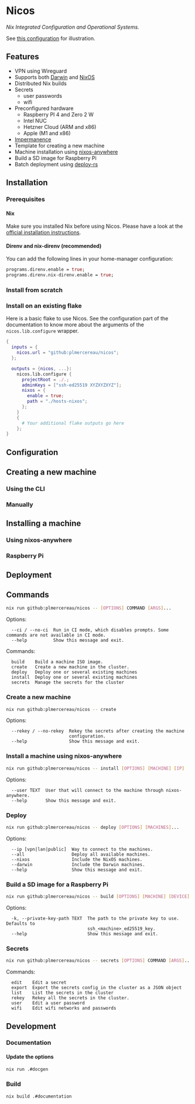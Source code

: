 # Nicos

_Nix Integrated Configuration and Operational Systems._

See [this configuration](https://github.com/plmercereau/nix-config) for illustration.

## Features

- VPN using Wireguard
- Supports both [Darwin](https://github.com/LnL7/nix-darwin) and [NixOS](https://nixos.org)
- Distributed Nix builds
- Secrets
  - user passwords
  - wifi
- Preconfigured hardware
  - Raspberry PI 4 and Zero 2 W
  - Intel NUC
  - Hetzner Cloud (ARM and x86)
  - Apple (M1 and x86)
- [Impermanence](https://github.com/nix-community/impermanence)
- Template for creating a new machine
- Machine installation using [nixos-anywhere](https://github.com/nix-community/nixos-anywhere)
- Build a SD image for Raspberry Pi
- Batch deployment using [deploy-rs](https://github.com/serokell/deploy-rs)

## Installation

### Prerequisites

#### Nix

Make sure you installed Nix before using Nicos. Please have a look at the [official installation instructions](https://nixos.org/download#download-nix).

<!-- TODO You also need to enable flake support  -->

#### Direnv and nix-direnv (recommended)

You can add the following lines in your home-manager configuration:

```nix
programs.direnv.enable = true;
programs.direnv.nix-direnv.enable = true;
```

### Install from scratch

<!--
You can use the CLI to create a new flake interactively:
```sh
nix run github:plmercereau/nicos -- init
``` -->

### Install on an existing flake

Here is a basic flake to use Nicos. See the configuration part of the documentation to know more about the arguments of the `nicos.lib.configure` wrapper.

```nix
{
  inputs = {
    nicos.url = "github:plmercereau/nicos";
  };

  outputs = {nicos, ...}:
    nicos.lib.configure {
      projectRoot = ./.;
      adminKeys = ["ssh-ed25519 XYZXYZXYZ"];
      nixos = {
        enable = true;
        path = "./hosts-nixos";
      };
    }
    {
      # Your additional flake outputs go here
    };
}
```

## Configuration

<!--
- give details about the configuration options by feature
 -->

## Creating a new machine

### Using the CLI

### Manually

## Installing a machine

### Using nixos-anywhere

### Raspberry Pi

## Deployment

## Commands

```sh
nix run github:plmercereau/nicos -- [OPTIONS] COMMAND [ARGS]...
```

Options:

```
  --ci / --no-ci  Run in CI mode, which disables prompts. Some commands are not available in CI mode.
  --help          Show this message and exit.
```

Commands:

```
  build    Build a machine ISO image.
  create   Create a new machine in the cluster.
  deploy   Deploy one or several existing machines
  install  Deploy one or several existing machines
  secrets  Manage the secrets for the cluster
```

### Create a new machine

```sh
nix run github:plmercereau/nicos -- create
```

Options:

```
  --rekey / --no-rekey  Rekey the secrets after creating the machine
                        configuration.
  --help                Show this message and exit.
```

### Install a machine using nixos-anywhere

```sh
nix run github:plmercereau/nicos -- install [OPTIONS] [MACHINE] [IP]
```

Options:

```
  --user TEXT  User that will connect to the machine through nixos-anywhere.
  --help       Show this message and exit.
```

### Deploy

```sh
nix run github:plmercereau/nicos -- deploy [OPTIONS] [MACHINES]...
```

Options:

```
  --ip [vpn|lan|public]  Way to connect to the machines.
  --all                  Deploy all available machines.
  --nixos                Include the NixOS machines.
  --darwin               Include the Darwin machines.
  --help                 Show this message and exit.
```

### Build a SD image for a Raspberry Pi

```sh
nix run github:plmercereau/nicos -- build [OPTIONS] [MACHINE] [DEVICE]
```

Options:

```
  -k, --private-key-path TEXT  The path to the private key to use. Defaults to
                               ssh_<machine>_ed25519_key.
  --help                       Show this message and exit.
```

### Secrets

```sh
nix run github:plmercereau/nicos -- secrets [OPTIONS] COMMAND [ARGS]...
```

Commands:

```
  edit    Edit a secret
  export  Export the secrets config in the cluster as a JSON object
  list    List the secrets in the cluster
  rekey   Rekey all the secrets in the cluster.
  user    Edit a user password
  wifi    Edit wifi networks and passwords
```

## Development

### Documentation

#### Update the options

```sh
nix run .#docgen
```

### Build

```sh
nix build .#documentation
```
